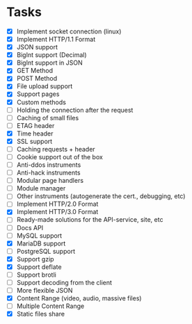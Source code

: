 # Tasks

- [x] Implement socket connection (linux)
- [x] Implement HTTP/1.1 Format
- [x] JSON support
- [x] BigInt support (Decimal)
- [x] BigInt support in JSON
- [x] GET Method
- [x] POST Method
- [x] File upload support
- [x] Support pages
- [x] Custom methods
- [ ] Holding the connection after the request
- [ ] Caching of small files
- [ ] ETAG header
- [x] Time header
- [x] SSL support
- [ ] Caching requests + header
- [ ] Cookie support out of the box
- [ ] Anti-ddos instruments
- [ ] Anti-hack instruments
- [ ] Modular page handlers
- [ ] Module manager
- [ ] Other instruments (autogenerate the cert., debugging, etc)
- [ ] Implement HTTP/2.0 Format
- [x] Implement HTTP/3.0 Format
- [ ] Ready-made solutions for the API-service, site, etc
- [ ] Docs API
- [ ] MySQL support
- [x] MariaDB support
- [ ] PostgreSQL support
- [x] Support gzip
- [x] Support deflate
- [ ] Support brotli
- [ ] Support decoding from the client
- [ ] More flexible JSON
- [x] Content Range (video, audio, massive files)
- [ ] Multiple Content Range
- [x] Static files share